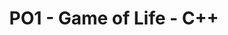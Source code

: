---
title: PO1 - Game of Life - C++
publicationDate: 2023-04-24
published: false
url: https://github.com/PetrusTryb/PO1
cover: /src/assets/projects/PO1.png
---